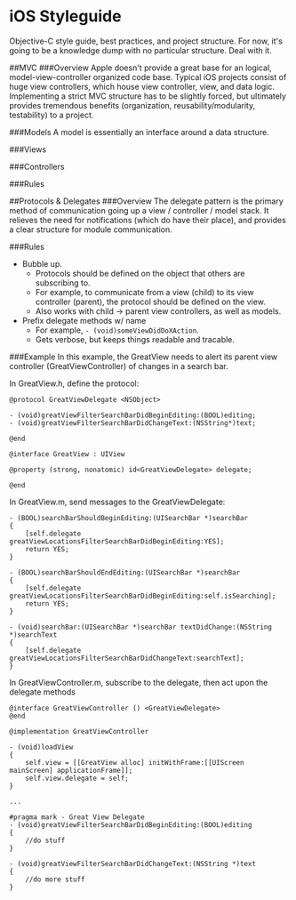 iOS Styleguide
==============

Objective-C style guide, best practices, and project structure. For now, it's going to be a knowledge dump with no particular structure. Deal with it.

##MVC
###Overview
Apple doesn't provide a great base for an logical, model-view-controller organized code base. Typical iOS projects consist of huge view controllers, which house view controller, view, and data logic. Implementing a strict MVC structure has to be slightly forced, but ultimately provides tremendous benefits (organization, reusability/modularity, testability) to a project.

###Models
A model is essentially an interface around a data structure.  

###Views

###Controllers

###Rules



##Protocols & Delegates
###Overview
The delegate pattern is the primary method of communication going up a view / controller / model stack. It relieves the need for notifications (which do have their place), and provides a clear structure for module communication. 

###Rules
- Bubble up. 
  - Protocols should be defined on the object that others are subscribing to. 
  - For example, to communicate from a view (child) to its view controller (parent), the protocol should be defined on the view. 
  - Also works with child -> parent view controllers, as well as models.
- Prefix delegate methods w/ name
  - For example, `- (void)someViewDidDoXAction`.
  - Gets verbose, but keeps things readable and tracable.

###Example
In this example, the GreatView needs to alert its parent view controller (GreatViewController) of changes in a search bar.

In GreatView.h, define the protocol:
```
@protocol GreatViewDelegate <NSObject>

- (void)greatViewFilterSearchBarDidBeginEditing:(BOOL)editing;
- (void)greatViewFilterSearchBarDidChangeText:(NSString*)text;

@end

@interface GreatView : UIView

@property (strong, nonatomic) id<GreatViewDelegate> delegate;

@end
```

In GreatView.m, send messages to the GreatViewDelegate:
```
- (BOOL)searchBarShouldBeginEditing:(UISearchBar *)searchBar
{
    [self.delegate greatViewLocationsFilterSearchBarDidBeginEditing:YES];
    return YES;
}

- (BOOL)searchBarShouldEndEditing:(UISearchBar *)searchBar
{
    [self.delegate greatViewLocationsFilterSearchBarDidBeginEditing:self.isSearching];
    return YES;
}

- (void)searchBar:(UISearchBar *)searchBar textDidChange:(NSString *)searchText
{
    [self.delegate greatViewLocationsFilterSearchBarDidChangeText:searchText];
}

```

In GreatViewController.m, subscribe to the delegate, then act upon the delegate methods
```
@interface GreatViewController () <GreatViewDelegate>
@end

@implementation GreatViewController

- (void)loadView
{
    self.view = [[GreatView alloc] initWithFrame:[[UIScreen mainScreen] applicationFrame]];
    self.view.delegate = self;
}

...

#pragma mark - Great View Delegate
- (void)greatViewFilterSearchBarDidBeginEditing:(BOOL)editing
{
    //do stuff
}

- (void)greatViewFilterSearchBarDidChangeText:(NSString *)text
{
    //do more stuff
}

```



